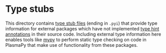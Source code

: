 # Type stubs

This directory contains [type stub files] (ending in `.pyi`) that
provide type information for external packages which have not
implemented [type hint annotations] in their source code. Including
external type information here enables tools like [mypy] to perform
static type checking on code in PlasmaPy that make use of
functionality from these packages.

[mypy]: https://mypy.readthedocs.io
[type hint annotations]: https://docs.python.org/3/glossary.html#term-type-hint
[type stub files]: https://mypy.readthedocs.io/en/stable/stubs.html
